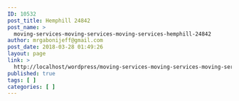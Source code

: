 ```yaml
---
ID: 10532
post_title: Hemphill 24842
post_name: >
  moving-services-moving-services-moving-services-hemphill-24842
author: mrgabonijeff@gmail.com
post_date: 2018-03-28 01:49:26
layout: page
link: >
  http://localhost/wordpress/moving-services-moving-services-moving-services-hemphill-24842/
published: true
tags: [ ]
categories: [ ]
---
```

